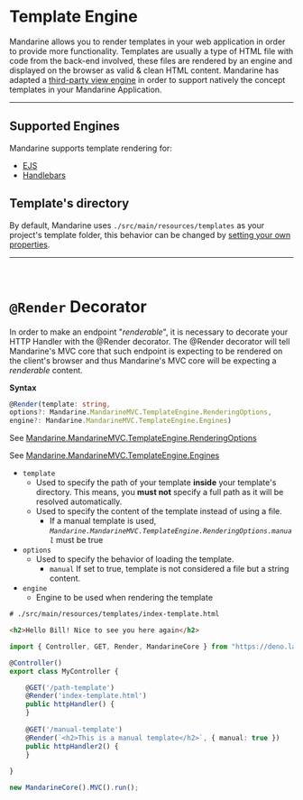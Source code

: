 # Template Engine
Mandarine allows you to render templates in your web application in order to provide more functionality. Templates are usually a type of HTML file with code from the back-end involved, these files are rendered by an engine and displayed on the browser as valid & clean HTML content.
Mandarine has adapted a [third-party view engine](https://github.com/deligenius/view-engine) in order to support natively the concept templates in your Mandarine Application.

---

## Supported Engines
Mandarine supports template rendering for:
- [EJS](https://ejs.co/)
- [Handlebars](https://handlebarsjs.com/)

## Template's directory
By default, Mandarine uses `./src/main/resources/templates` as your project's template folder, this behavior can be changed by [setting your own properties](/docs/mandarine/custom-properties).

----

&nbsp;

# `@Render` Decorator
In order to make an endpoint "_renderable_", it is necessary to decorate your HTTP Handler with the @Render decorator. The @Render decorator will tell Mandarine's MVC core that such endpoint is expecting to be rendered on the client's browser and thus Mandarine's MVC core will be expecting a _renderable_ content.

**Syntax**
```typescript
@Render(template: string, 
options?: Mandarine.MandarineMVC.TemplateEngine.RenderingOptions, 
engine?: Mandarine.MandarineMVC.TemplateEngine.Engines)
```

See [Mandarine.MandarineMVC.TemplateEngine.RenderingOptions](https://doc.deno.land/https/raw.githubusercontent.com/mandarineorg/mandarinets/master/mvc-framework/mandarine-mvc.ns.ts#MandarineMvc.TemplateEngine.RenderingOptions)

See [Mandarine.MandarineMVC.TemplateEngine.Engines](https://doc.deno.land/https/raw.githubusercontent.com/mandarineorg/mandarinets/master/mvc-framework/mandarine-mvc.ns.ts#MandarineMvc.TemplateEngine.Engines)

- `template`
    - Used to specify the path of your template **inside** your template's directory. This means, you **must not** specify a full path as it will be resolved automatically.
    - Used to specify the content of the template instead of using a file.
        - If a manual template is used, _`Mandarine.MandarineMVC.TemplateEngine.RenderingOptions.manual`_ must be true
- `options`
    - Used to specify the behavior of loading the template. 
        - `manual` If set to true, template is not considered a file but a string content.
- `engine`
    - Engine to be used when rendering the template

```html
# ./src/main/resources/templates/index-template.html

<h2>Hello Bill! Nice to see you here again</h2>
```
```typescript
import { Controller, GET, Render, MandarineCore } from "https://deno.land/x/mandarinets@v2.1.1/mod.ts";

@Controller()
export class MyController {

    @GET('/path-template')
    @Render('index-template.html')
    public httpHandler() {
    }
    
    @GET('/manual-template')
    @Render(`<h2>This is a manual template</h2>`, { manual: true })
    public httpHandler2() {
    }
    
}

new MandarineCore().MVC().run();
```
